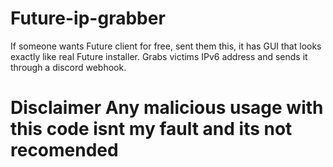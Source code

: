 # Future-ip-grabber
If someone wants Future client for free, sent them this, it has GUI that looks exactly like real Future installer. Grabs victims IPv6 address and sends it through a discord webhook.

# Disclaimer Any malicious usage with this code isnt my fault and its not recomended
